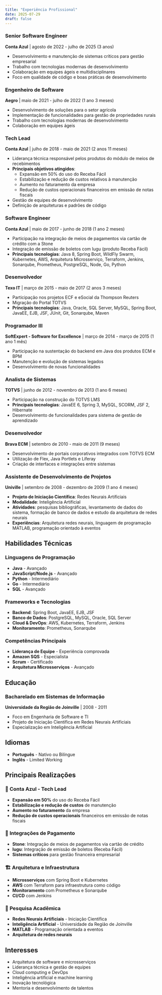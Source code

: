 ```yaml
---
title: "Experiência Profissional"
date: 2025-07-29
draft: false
---
```


### Senior Software Engineer
**Conta Azul** | agosto de 2022 - julho de 2025 (3 anos)

- Desenvolvimento e manutenção de sistemas críticos para gestão empresarial
- Trabalho com tecnologias modernas de desenvolvimento
- Colaboração em equipes ágeis e multidisciplinares
- Foco em qualidade de código e boas práticas de desenvolvimento

### Engenheiro de Software
**Aegro** | maio de 2021 - julho de 2022 (1 ano 3 meses)

- Desenvolvimento de soluções para o setor agrícola
- Implementação de funcionalidades para gestão de propriedades rurais
- Trabalho com tecnologias modernas de desenvolvimento
- Colaboração em equipes ágeis

### Tech Lead
**Conta Azul** | julho de 2018 - maio de 2021 (2 anos 11 meses)

- Liderança técnica responsável pelos produtos do módulo de meios de recebimentos
- **Principais objetivos atingidos**:
  - Expansão em 50% do uso do Receba Fácil
  - Estabilização e redução de custos relativos à manutenção
  - Aumento no faturamento da empresa
  - Redução de custos operacionais financeiros em emissão de notas fiscais
- Gestão de equipes de desenvolvimento
- Definição de arquiteturas e padrões de código

### Software Engineer
**Conta Azul** | maio de 2017 - junho de 2018 (1 ano 2 meses)

- Participação na integração de meios de pagamentos via cartão de crédito com a Stone
- Integração de emissão de boletos com Iugu (produto Receba Fácil)
- **Principais tecnologias**: Java 8, Spring Boot, WildFly Swarm, Kubernetes, AWS, Arquitetura Microsserviço, Terraform, Jenkins, Sonarqube, Prometheus, PostgreSQL, Node, Go, Python

### Desenvolvedor
**Texo IT** | março de 2015 - maio de 2017 (2 anos 3 meses)

- Participação nos projetos ECF e eSocial da Thompson Reuters
- Migração do Portal TOTVS
- **Principais tecnologias**: Java, Oracle, SQL Server, MySQL, Spring Boot, JavaEE, EJB, JSF, JUnit, Git, Sonarqube, Maven

### Programador III
**SoftExpert - Software for Excellence** | março de 2014 - março de 2015 (1 ano 1 mês)

- Participação na sustentação do backend em Java dos produtos ECM e BPM
- Manutenção e evolução de sistemas legados
- Desenvolvimento de novas funcionalidades

### Analista de Sistemas
**TOTVS** | junho de 2012 - novembro de 2013 (1 ano 6 meses)

- Participação na construção do TOTVS LMS
- **Principais tecnologias**: JavaEE 6, Spring 3, MySQL, SCORM, JSF 2, Hibernate
- Desenvolvimento de funcionalidades para sistema de gestão de aprendizado

### Desenvolvedor
**Brava ECM** | setembro de 2010 - maio de 2011 (9 meses)

- Desenvolvimento de portais corporativos integrados com TOTVS ECM
- Utilização de Flex, Java Portlets e Liferay
- Criação de interfaces e integrações entre sistemas

### Assistente de Desenvolvimento de Projetos
**Univille** | setembro de 2008 - dezembro de 2009 (1 ano 4 meses)

- **Projeto de Iniciação Científica**: Redes Neurais Artificiais
- **Modalidade**: Inteligência Artificial
- **Atividades**: pesquisas bibliográficas, levantamento de dados do sistema, formação de banco de dados e estudo da arquitetura de redes neurais
- **Experiências**: Arquitetura redes neurais, linguagem de programação MATLAB, programação orientado à eventos

## Habilidades Técnicas

### Linguagens de Programação
- **Java** - Avançado
- **JavaScript/Node.js** - Avançado
- **Python** - Intermediário
- **Go** - Intermediário
- **SQL** - Avançado

### Frameworks e Tecnologias
- **Backend**: Spring Boot, JavaEE, EJB, JSF
- **Banco de Dados**: PostgreSQL, MySQL, Oracle, SQL Server
- **Cloud & DevOps**: AWS, Kubernetes, Terraform, Jenkins
- **Monitoramento**: Prometheus, Sonarqube

### Competências Principais
- **Liderança de Equipe** - Experiência comprovada
- **Amazon SQS** - Especialista
- **Scrum** - Certificado
- **Arquitetura Microsserviços** - Avançado

## Educação

### Bacharelado em Sistemas de Informação
**Universidade da Região de Joinville** | 2008 - 2011

- Foco em Engenharia de Software e TI
- Projeto de Iniciação Científica em Redes Neurais Artificiais
- Especialização em Inteligência Artificial

## Idiomas

- **Português** - Nativo ou Bilíngue
- **Inglês** - Limited Working

## Principais Realizações

### 🎯 **Conta Azul - Tech Lead**
- **Expansão em 50%** do uso do Receba Fácil
- **Estabilização e redução de custos** de manutenção
- **Aumento no faturamento** da empresa
- **Redução de custos operacionais** financeiros em emissão de notas fiscais

### 🚀 **Integrações de Pagamento**
- **Stone**: Integração de meios de pagamentos via cartão de crédito
- **Iugu**: Integração de emissão de boletos (Receba Fácil)
- **Sistemas críticos** para gestão financeira empresarial

### 🏗️ **Arquitetura e Infraestrutura**
- **Microsserviços** com Spring Boot e Kubernetes
- **AWS** com Terraform para infraestrutura como código
- **Monitoramento** com Prometheus e Sonarqube
- **CI/CD** com Jenkins

### 🧠 **Pesquisa Acadêmica**
- **Redes Neurais Artificiais** - Iniciação Científica
- **Inteligência Artificial** - Universidade da Região de Joinville
- **MATLAB** - Programação orientada a eventos
- **Arquitetura de redes neurais**

## Interesses

- Arquitetura de software e microsserviços
- Liderança técnica e gestão de equipes
- Cloud computing e DevOps
- Inteligência artificial e machine learning
- Inovação tecnológica
- Mentoria e desenvolvimento de talentos 